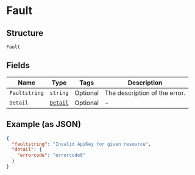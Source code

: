
# Fault

## Structure

`Fault`

## Fields

| Name | Type | Tags | Description |
|  --- | --- | --- | --- |
| `Faultstring` | `string` | Optional | The description of the error. |
| `Detail` | [`Detail`](../../doc/models/detail.md) | Optional | - |

## Example (as JSON)

```json
{
  "faultstring": "Invalid ApiKey for given resource",
  "detail": {
    "errorcode": "errorcode6"
  }
}
```

